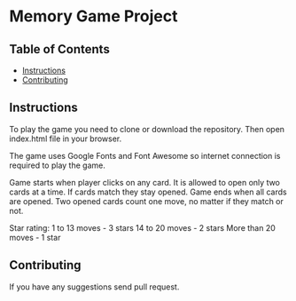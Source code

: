 # Memory Game Project

## Table of Contents

* [Instructions](#instructions)
* [Contributing](#contributing)

## Instructions

To play the game you need to clone or download the repository.  Then open index.html file in your browser.

The game uses Google Fonts and Font Awesome so internet connection is required to play the game.

Game starts when player clicks on any card. It is allowed to open only two cards at a time.  If cards match they stay opened.  Game ends when all cards are opened. Two opened cards count one move, no matter if they match or not.

Star rating:
1 to 13 moves - 3 stars
14 to 20 moves - 2 stars
More than 20 moves - 1 star

## Contributing

If you have any suggestions send pull request.
